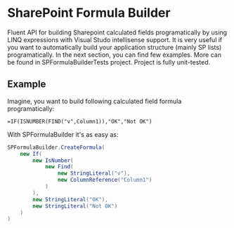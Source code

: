 SharePoint Formula Builder 
==========================

Fluent API for building Sharepoint calculated fields programatically by using LINQ expressions with Visual Studo intellisense support. It is very useful if you want to automatically build your application structure (mainly SP lists) programatically. In the next section, you can find few examples. More can be found in SPFormulaBuilderTests project. Project is fully unit-tested.  

Example
-------

Imagine, you want to build following calculated field formula programatically:

``=IF(ISNUMBER(FIND("v",Column1)),"OK","Not OK")``

With SPFormulaBuilder it's as easy as:

```csharp
SPFormulaBuilder.CreateFormula(
    new If(
        new IsNumber(
            new Find(
                new StringLiteral("v"),
                new ColumnReference("Column1")
            )
        ),
        new StringLiteral("OK"),
        new StringLiteral("Not OK")
    )
)
```